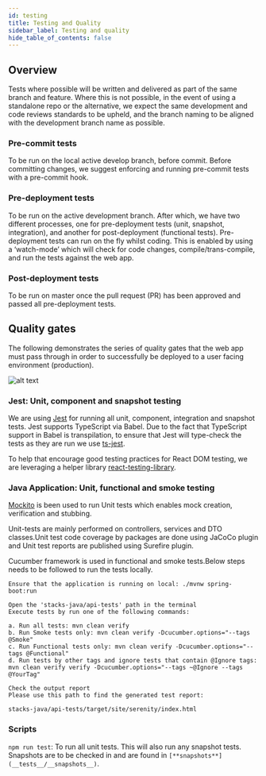 ```yaml
---
id: testing
title: Testing and Quality
sidebar_label: Testing and quality 
hide_table_of_contents: false
---
```



## Overview

Tests where possible will be written and delivered as part of the same branch and feature. Where this is not possible, in the event of using a standalone repo or the alternative, we expect the same development and code reviews standards to be upheld, and the branch naming to be aligned with the development branch name as possible.

### Pre-commit tests

To be run on the local active develop branch, before commit. Before committing changes, we suggest enforcing and running pre-commit tests with a pre-commit hook.

### Pre-deployment tests

To be run on the active development branch.
After which, we have two different processes, one for pre-deployment tests (unit, snapshot, integration), and another for post-deployment (functional tests).  Pre-deployment tests can run on the fly whilst coding. This is enabled by using a ‘watch-mode’ which will check for code changes, compile/trans-compile, and run the tests against the web app.

### Post-deployment tests

To be run on master once the pull request (PR) has been approved and passed all pre-deployment tests.

## Quality gates

The following demonstrates the series of quality gates that the web app must pass through in order to successfully be deployed to a user facing environment (production).

![alt text](https://www.lucidchart.com/publicSegments/view/2094f5d4-eaca-417c-a51e-36bf79853373/image.png "Quality Gates")

### Jest: Unit, component and snapshot testing

We are using [Jest](https://jestjs.io/) for running all unit, component,
integration and snapshot tests. Jest supports TypeScript via Babel. Due to the fact that
TypeScript support in Babel is transpilation, to ensure that Jest will
type-check the tests as they are run we use
[ts-jest](https://github.com/kulshekhar/ts-jest).

To help that encourage good testing practices for React DOM testing, we are
leveraging a helper library [react-testing-library](https://jestjs.io/).

### Java Application: Unit, functional and smoke testing

[Mockito](https://javadoc.io/doc/org.mockito/mockito-core/latest/org/mockito/Mockito.html) is been used to run Unit tests
which enables mock creation, verification and stubbing.

Unit-tests are mainly performed on controllers, services and DTO classes.Unit test code coverage by packages are done using
JaCoCo plugin and Unit test reports are published using Surefire plugin.

Cucumber framework is used in functional and smoke tests.Below steps needs to be followed to run the tests locally.

```text
Ensure that the application is running on local: ./mvnw spring-boot:run

Open the 'stacks-java/api-tests' path in the terminal
Execute tests by run one of the following commands:

a. Run all tests: mvn clean verify
b. Run Smoke tests only: mvn clean verify -Dcucumber.options="--tags @Smoke"
c. Run Functional tests only: mvn clean verify -Dcucumber.options="--tags @Functional"
d. Run tests by other tags and ignore tests that contain @Ignore tags: mvn clean verify verify -Dcucumber.options="--tags ~@Ignore --tags @YourTag"

Check the output report
Please use this path to find the generated test report:

stacks-java/api-tests/target/site/serenity/index.html

```

### Scripts

`npm run test`: To run all unit tests. This will also run any snapshot tests.
Snapshots are to be checked in and are found in
`[**snapshots**](__tests__/__snapshots__)`.

